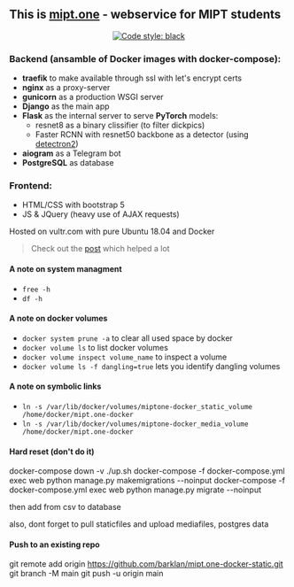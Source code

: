 ## This is [**mipt.one**](https://mipt.one/) - webservice for MIPT students

<p align="center">
<a href="https://github.com/psf/black"><img alt="Code style: black" src="https://img.shields.io/badge/code%20style-black-000000.svg"></a>
</p>

### Backend (ansamble of Docker images with docker-compose):
 - **traefik** to make available through ssl with let's encrypt certs
 - **nginx** as a proxy-server
 - **gunicorn** as a production WSGI server
 - **Django** as the main app
 - **Flask** as the internal server to serve **PyTorch** models:
    - resnet8 as a binary clissifier (to filter dickpics)
    - Faster RCNN with resnet50 backbone as a detector (using [detectron2](https://github.com/facebookresearch/detectron2))
 - **aiogram** as a Telegram bot
 - **PostgreSQL** as database
 
### Frontend:
 - HTML/CSS with bootstrap 5
 - JS & JQuery (heavy use of AJAX requests)

Hosted on vultr.com with pure Ubuntu 18.04 and Docker

> Check out the [post](https://testdriven.io/dockerizing-django-with-postgres-gunicorn-and-nginx) which helped a lot

#### A note on system managment

- `free -h`
- `df -h`

#### A note on docker volumes

- `docker system prune -a` to clear all used space by docker
- `docker volume ls` to list docker volumes
- `docker volume inspect volume_name` to inspect a volume
- `docker volume ls -f dangling=true` lets you identify dangling volumes

#### A note on symbolic links

- `ln -s /var/lib/docker/volumes/miptone-docker_static_volume /home/docker/mipt.one-docker`
- `ln -s /var/lib/docker/volumes/miptone-docker_media_volume /home/docker/mipt.one-docker`

#### Hard reset (don't do it)

docker-compose down -v
./up.sh
docker-compose -f docker-compose.yml exec web python manage.py makemigrations --noinput
docker-compose -f docker-compose.yml exec web python manage.py migrate --noinput

then add from csv to database

also, dont forget to pull staticfiles and upload mediafiles, postgres data

#### Push to an existing repo

git remote add origin https://github.com/barklan/mipt.one-docker-static.git
git branch -M main
git push -u origin main


